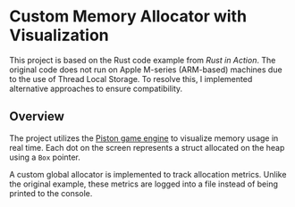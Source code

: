 # Custom Memory Allocator with Visualization  

This project is based on the Rust code example from *Rust in Action*. The original code does not run on Apple M-series (ARM-based) machines due to the use of Thread Local Storage. To resolve this, I implemented alternative approaches to ensure compatibility.  

## Overview  

The project utilizes the [Piston game engine](https://github.com/PistonDevelopers/piston) to visualize memory usage in real time. Each dot on the screen represents a struct allocated on the heap using a `Box` pointer.  

A custom global allocator is implemented to track allocation metrics. Unlike the original example, these metrics are logged into a file instead of being printed to the console.  
